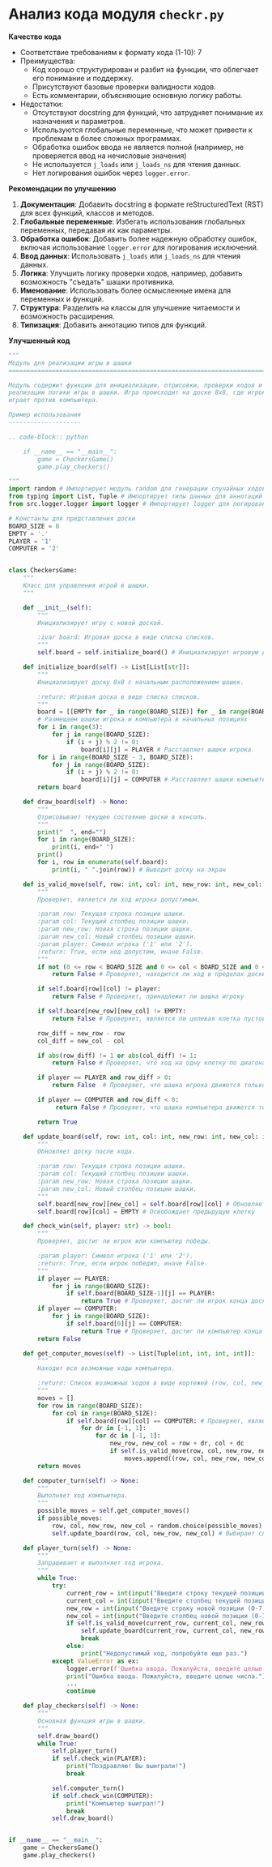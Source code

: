 # Анализ кода модуля `checkr.py`

**Качество кода**
  -  Соответствие требованиям к формату кода (1-10): 7
 -  Преимущества:
       - Код хорошо структурирован и разбит на функции, что облегчает его понимание и поддержку.
       - Присутствуют базовые проверки валидности ходов.
       - Есть комментарии, объясняющие основную логику работы.
 -  Недостатки:
    -  Отсутствуют docstring для функций, что затрудняет понимание их назначения и параметров.
    -  Используются глобальные переменные, что может привести к проблемам в более сложных программах.
    -  Обработка ошибок ввода не является полной (например, не проверяется ввод на нечисловые значения)
    -  Не используется `j_loads` или `j_loads_ns` для чтения данных.
    -  Нет логирования ошибок через `logger.error`.

**Рекомендации по улучшению**

1.  **Документация**: Добавить docstring в формате reStructuredText (RST) для всех функций, классов и методов.
2.  **Глобальные переменные**:  Избегать использования глобальных переменных, передавая их как параметры.
3.  **Обработка ошибок**: Добавить более надежную обработку ошибок, включая использование `logger.error` для логирования исключений.
4.  **Ввод данных**: Использовать `j_loads` или `j_loads_ns` для чтения данных.
5.  **Логика**: Улучшить логику проверки ходов, например, добавить возможность "съедать" шашки противника.
6.  **Именование**: Использовать более осмысленные имена для переменных и функций.
7. **Структура**: Разделить на классы для улучшение читаемости и возможность расширения.
8. **Типизация**: Добавить аннотацию типов для функций.

**Улучшенный код**
```python
"""
Модуль для реализации игры в шашки
=========================================================================================

Модуль содержит функции для инициализации, отрисовки, проверки ходов и
реализации логики игры в шашки. Игра происходит на доске 8x8, где игрок
играет против компьютера.

Пример использования
--------------------

.. code-block:: python

    if __name__ == "__main__":
        game = CheckersGame()
        game.play_checkers()

"""
import random # Импортирует модуль random для генерации случайных ходов компьютера
from typing import List, Tuple # Импортирует типы данных для аннотаций
from src.logger.logger import logger # Импортирует logger для логирования ошибок

# Константы для представления доски
BOARD_SIZE = 8
EMPTY = '.'
PLAYER = '1'
COMPUTER = '2'


class CheckersGame:
    """
    Класс для управления игрой в шашки.
    """

    def __init__(self):
        """
        Инициализирует игру с новой доской.

        :ivar board: Игровая доска в виде списка списков.
        """
        self.board = self.initialize_board() # Инициализирует игровую доску

    def initialize_board(self) -> List[List[str]]:
        """
        Инициализирует доску 8x8 с начальным расположением шашек.

        :return: Игровая доска в виде списка списков.
        """
        board = [[EMPTY for _ in range(BOARD_SIZE)] for _ in range(BOARD_SIZE)] # Создает пустую доску
        # Размещаем шашки игрока и компьютера в начальных позициях
        for i in range(3):
            for j in range(BOARD_SIZE):
                if (i + j) % 2 != 0:
                    board[i][j] = PLAYER # Расставляет шашки игрока
        for i in range(BOARD_SIZE - 3, BOARD_SIZE):
            for j in range(BOARD_SIZE):
                if (i + j) % 2 != 0:
                    board[i][j] = COMPUTER # Расставляет шашки компьютера
        return board

    def draw_board(self) -> None:
        """
        Отрисовывает текущее состояние доски в консоль.
        """
        print("  ", end="")
        for i in range(BOARD_SIZE):
            print(i, end=" ")
        print()
        for i, row in enumerate(self.board):
            print(i, " ".join(row)) # Выводит доску на экран

    def is_valid_move(self, row: int, col: int, new_row: int, new_col: int, player: str) -> bool:
        """
        Проверяет, является ли ход игрока допустимым.

        :param row: Текущая строка позиции шашки.
        :param col: Текущий столбец позиции шашки.
        :param new_row: Новая строка позиции шашки.
        :param new_col: Новый столбец позиции шашки.
        :param player: Символ игрока ('1' или '2').
        :return: True, если ход допустим, иначе False.
        """
        if not (0 <= row < BOARD_SIZE and 0 <= col < BOARD_SIZE and 0 <= new_row < BOARD_SIZE and 0 <= new_col < BOARD_SIZE):
            return False # Проверяет, находится ли ход в пределах доски

        if self.board[row][col] != player:
            return False # Проверяет, принадлежит ли шашка игроку

        if self.board[new_row][new_col] != EMPTY:
            return False # Проверяет, является ли целевая клетка пустой

        row_diff = new_row - row
        col_diff = new_col - col

        if abs(row_diff) != 1 or abs(col_diff) != 1:
            return False # Проверяет, что ход на одну клетку по диагонали

        if player == PLAYER and row_diff > 0:
            return False  # Проверяет, что шашка игрока движется только вперед

        if player == COMPUTER and row_diff < 0:
             return False # Проверяет, что шашка компьютера движется только вперед

        return True

    def update_board(self, row: int, col: int, new_row: int, new_col: int) -> None:
        """
        Обновляет доску после хода.

        :param row: Текущая строка позиции шашки.
        :param col: Текущий столбец позиции шашки.
        :param new_row: Новая строка позиции шашки.
        :param new_col: Новый столбец позиции шашки.
        """
        self.board[new_row][new_col] = self.board[row][col] # Обновляет доску
        self.board[row][col] = EMPTY # Освобождает предыдущую клетку

    def check_win(self, player: str) -> bool:
        """
        Проверяет, достиг ли игрок или компьютер победы.

        :param player: Символ игрока ('1' или '2').
        :return: True, если игрок победил, иначе False.
        """
        if player == PLAYER:
            for j in range(BOARD_SIZE):
                if self.board[BOARD_SIZE-1][j] == PLAYER:
                    return True # Проверяет, достиг ли игрок конца доски
        if player == COMPUTER:
            for j in range(BOARD_SIZE):
                if self.board[0][j] == COMPUTER:
                    return True # Проверяет, достиг ли компьютер конца доски
        return False

    def get_computer_moves(self) -> List[Tuple[int, int, int, int]]:
        """
        Находит все возможные ходы компьютера.

        :return: Список возможных ходов в виде кортежей (row, col, new_row, new_col).
        """
        moves = []
        for row in range(BOARD_SIZE):
            for col in range(BOARD_SIZE):
                if self.board[row][col] == COMPUTER: # Проверяет, является ли текущая клетка шашкой компьютера
                    for dr in [-1, 1]:
                        for dc in [-1, 1]:
                            new_row, new_col = row + dr, col + dc
                            if self.is_valid_move(row, col, new_row, new_col, COMPUTER):
                                moves.append((row, col, new_row, new_col)) # Добавляет допустимый ход в список
        return moves

    def computer_turn(self) -> None:
        """
        Выполняет ход компьютера.
        """
        possible_moves = self.get_computer_moves()
        if possible_moves:
            row, col, new_row, new_col = random.choice(possible_moves)
            self.update_board(row, col, new_row, new_col) # Выбирает случайный ход и обновляет доску

    def player_turn(self) -> None:
        """
        Запрашивает и выполняет ход игрока.
        """
        while True:
            try:
                current_row = int(input("Введите строку текущей позиции (0-7): "))
                current_col = int(input("Введите столбец текущей позиции (0-7): "))
                new_row = int(input("Введите строку новой позиции (0-7): "))
                new_col = int(input("Введите столбец новой позиции (0-7): "))
                if self.is_valid_move(current_row, current_col, new_row, new_col, PLAYER):
                    self.update_board(current_row, current_col, new_row, new_col) # Обновляет доску, если ход допустим
                    break
                else:
                    print("Недопустимый ход, попробуйте еще раз.")
            except ValueError as ex:
                logger.error(f'Ошибка ввода. Пожалуйста, введите целые числа.{ex}') # Логирует ошибку ввода
                print("Ошибка ввода. Пожалуйста, введите целые числа.")
                ...
                continue

    def play_checkers(self) -> None:
        """
        Основная функция игры в шашки.
        """
        self.draw_board()
        while True:
            self.player_turn()
            if self.check_win(PLAYER):
                print("Поздравляю! Вы выиграли!")
                break

            self.computer_turn()
            if self.check_win(COMPUTER):
                print("Компьютер выиграл!")
                break
            self.draw_board()


if __name__ == "__main__":
    game = CheckersGame()
    game.play_checkers()
```